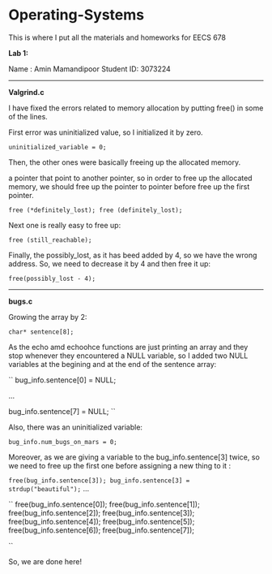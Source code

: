 # Operating-Systems

This is where I put all the materials and homeworks for EECS 678

**Lab 1:**

Name : Amin Mamandipoor
Student ID: 3073224

************************************

**Valgrind.c**

I have fixed the errors related to memory allocation by putting free() in some of the lines.

First error was uninitialized value, so I initialized it by zero. 

``
uninitialized_variable = 0;  
``

Then, the other ones were basically freeing up the allocated memory. 

a pointer that point to another pointer, so in order to free up the allocated memory, we should free up the pointer to pointer before free up the first pointer.

``
free (*definitely_lost);
free (definitely_lost);
``

Next one is really easy to free up: 

``
free (still_reachable);
``

Finally, the possibly_lost, as it has beed added by 4, so we have the wrong address. So, we need to decrease it by 4 and then free it up:

``
free(possibly_lost - 4);
``

******************************************

**bugs.c**

Growing the array by 2:

``
char* sentence[8];
``

As the echo amd echoohce functions are just printing an array and they stop whenever they encountered a NULL variable, so I added two NULL variables at the begining and at the end of the sentence array:

``
bug_info.sentence[0] = NULL;

...

bug_info.sentence[7] = NULL;
``

Also, there was an uninitialized variable:

``
bug_info.num_bugs_on_mars = 0;
``

Moreover, as we are giving a variable to the bug_info.sentence[3] twice, so we need to free up the first one before assigning a new thing to it :

``
free(bug_info.sentence[3]);
bug_info.sentence[3] = strdup("beautiful");
``
...

``
free(bug_info.sentence[0]);
free(bug_info.sentence[1]);
free(bug_info.sentence[2]);
free(bug_info.sentence[3]);
free(bug_info.sentence[4]);
free(bug_info.sentence[5]);
free(bug_info.sentence[6]);
free(bug_info.sentence[7]);	

``

So, we are done here!

















 
